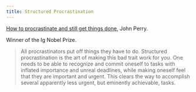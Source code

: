 ```yaml
---
title: Structured Procrastination
---
```

[How to procrastinate and still get things done], John Perry.

[How to procrastinate and still get things done]:https://www.chronicle.com/article/How-to-ProcrastinateStill/93959

Winner of the Ig Nobel Prize.

> All procrastinators put off things they have to do.
Structured procrastination is the art of making this bad trait work for you.
> One needs to be able to recognize and commit oneself to tasks with
inflated importance and unreal deadlines, while making oneself feel
that they are important and urgent. This clears the way to accomplish
several apparently less urgent, but eminently achievable, tasks.
